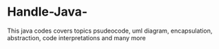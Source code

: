 # Handle-Java-
This java codes covers topics psudeocode, uml diagram, encapsulation, abstraction, code interpretations and many more

